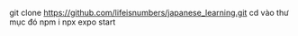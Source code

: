 git clone https://github.com/lifeisnumbers/japanese_learning.git 
cd vào thư mục đó 
npm i 
npx expo start 
